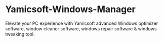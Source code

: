# Yamicsoft-Windows-Manager
Elevate your PC experience with Yamicsoft advanced Windows optimizer software, window cleaner software, windows repair software &amp; windows tweaking tool.

